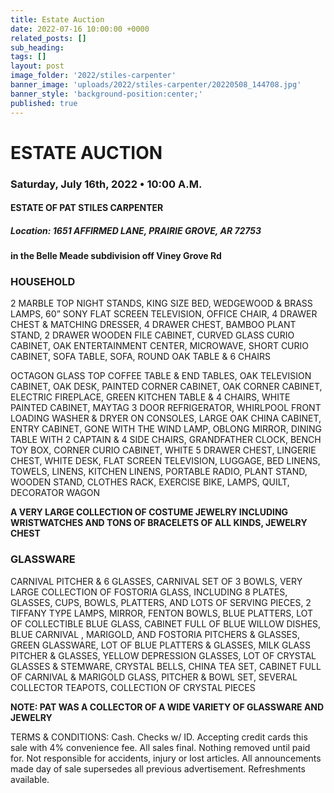 ```yaml
---
title: Estate Auction
date: 2022-07-16 10:00:00 +0000
related_posts: []
sub_heading:  
tags: []
layout: post
image_folder: '2022/stiles-carpenter'
banner_image: 'uploads/2022/stiles-carpenter/20220508_144708.jpg'
banner_style: 'background-position:center;'
published: true
---
```

# ESTATE AUCTION
### Saturday, July 16th, 2022 • 10:00 A.M.
#### ESTATE OF PAT STILES CARPENTER

##### **Location:** 1651 AFFIRMED LANE, PRAIRIE GROVE, AR 72753
__in the Belle Meade subdivision off Viney Grove Rd__
<!--header-->

### HOUSEHOLD
2 MARBLE TOP NIGHT STANDS, KING SIZE BED, WEDGEWOOD & BRASS LAMPS, 60” SONY FLAT SCREEN TELEVISION, OFFICE CHAIR, 4 DRAWER CHEST & MATCHING DRESSER,  4 DRAWER CHEST, BAMBOO PLANT STAND, 2 DRAWER WOODEN FILE CABINET, CURVED GLASS CURIO CABINET, OAK ENTERTAINMENT CENTER, MICROWAVE, SHORT CURIO CABINET, SOFA TABLE, SOFA, ROUND OAK TABLE & 6 CHAIRS
<!--break-->

OCTAGON GLASS TOP COFFEE TABLE & END TABLES, OAK TELEVISION CABINET, OAK DESK, PAINTED CORNER CABINET, OAK CORNER CABINET, ELECTRIC FIREPLACE, GREEN KITCHEN TABLE & 4 CHAIRS, WHITE PAINTED CABINET, MAYTAG 3 DOOR REFRIGERATOR, WHIRLPOOL FRONT LOADING WASHER & DRYER ON CONSOLES, LARGE OAK CHINA CABINET, ENTRY CABINET, GONE WITH THE WIND LAMP, OBLONG MIRROR, DINING TABLE WITH 2 CAPTAIN & 4 SIDE CHAIRS, GRANDFATHER CLOCK, BENCH TOY BOX, CORNER CURIO CABINET, WHITE 5 DRAWER CHEST, LINGERIE CHEST, WHITE DESK, FLAT SCREEN TELEVISION, LUGGAGE, BED LINENS, TOWELS, LINENS, KITCHEN LINENS, PORTABLE RADIO, PLANT STAND, WOODEN STAND, CLOTHES RACK, EXERCISE BIKE, LAMPS, QUILT, DECORATOR WAGON


__A VERY LARGE COLLECTION OF COSTUME JEWELRY INCLUDING WRISTWATCHES AND TONS OF BRACELETS OF ALL KINDS, JEWELRY CHEST__

### GLASSWARE
CARNIVAL PITCHER & 6 GLASSES, CARNIVAL SET OF 3 BOWLS, VERY LARGE COLLECTION OF FOSTORIA GLASS, INCLUDING 8 PLATES, GLASSES, CUPS, BOWLS, PLATTERS, AND LOTS OF SERVING PIECES, 2 TIFFANY TYPE LAMPS, MIRROR, FENTON BOWLS, BLUE PLATTERS, LOT OF COLLECTIBLE BLUE GLASS, CABINET FULL OF BLUE WILLOW DISHES, BLUE CARNIVAL , MARIGOLD, AND FOSTORIA PITCHERS & GLASSES, GREEN GLASSWARE, LOT OF BLUE PLATTERS & GLASSES, MILK GLASS PITCHER & GLASSES, YELLOW DEPRESSION GLASSES, LOT OF CRYSTAL GLASSES & STEMWARE, CRYSTAL BELLS, CHINA TEA SET, CABINET FULL OF CARNIVAL & MARIGOLD GLASS, PITCHER & BOWL SET, SEVERAL COLLECTOR TEAPOTS, COLLECTION OF CRYSTAL PIECES

__NOTE: PAT WAS A COLLECTOR OF A WIDE VARIETY OF GLASSWARE AND JEWELRY__

TERMS & CONDITIONS: Cash. Checks w/ ID. Accepting credit cards this sale with 4% convenience fee. All sales final. Nothing removed until paid for. Not responsible for accidents, injury or lost articles. All announcements made day of sale supersedes all previous advertisement. Refreshments available. 
